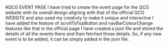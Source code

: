 #QCG EVENT PAGE
I have tried to create the event page for the QCG website with its overall design aligning with that of the official QCG WEBSITE and also used my creativty to make it unique and interactive
I have added the feature of scrollToTopButton and navBarColourChange features like that in the official page
I have created a json file and stored the details of all the events there and then fetched those details. So, if any new event is to be added, it can be simply added in the json file.
